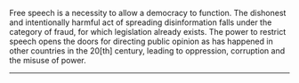 Free speech is a necessity to allow a democracy to function. The dishonest and intentionally harmful
act of spreading disinformation falls under the category of fraud, for which legislation already exists.
The power to restrict speech opens the doors for directing public opinion as has happened in other
countries in the 20[th] century, leading to oppression, corruption and the misuse of power.


-----

